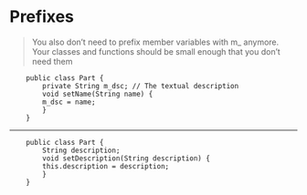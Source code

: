 # Prefixes

>  You also don’t need to prefix member variables with m_ anymore. Your classes and functions should be small enough that you don’t need them


        public class Part {
            private String m_dsc; // The textual description
            void setName(String name) {
            m_dsc = name;
            }
        }
_________________________________________________

        public class Part {
            String description;
            void setDescription(String description) {
            this.description = description;
            }
        }
